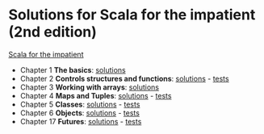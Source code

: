 # Solutions for Scala for the impatient (2nd edition)

  [Scala for the impatient](https://horstmann.com/scala/)
  
  - Chapter 1 **The basics**: [solutions](src/main/scala/impatient_exercises/Chapter01.scala)
  - Chapter 2 **Controls structures and functions**: [solutions](src/main/scala/impatient_exercises/Chapter02.scala) - [tests](src/test/scala/impatient_exercises/Chapter02Test.scala)
  - Chapter 3 **Working with arrays**: [solutions](src/main/scala/impatient_exercises/Chapter03.scala)
  - Chapter 4 **Maps and Tuples**: [solutions](src/main/scala/impatient_exercises/Chapter04.scala) - [tests](src/test/scala/impatient_exercises/Chapter04Test.scala)
  - Chapter 5 **Classes**: [solutions](src/main/scala/impatient_exercises/Chapter05.scala) - [tests](src/test/scala/impatient_exercises/Chapter05Test.scala)
  - Chapter 6 **Objects**: [solutions](src/main/scala/impatient_exercises/Chapter06.scala) - [tests](src/test/scala/impatient_exercises/Chapter06Test.scala)
  - Chapter 17 **Futures**: [solutions](src/main/scala/impatient_exercises/Chapter17.scala) - [tests](src/test/scala/impatient_exercises/Chapter17Test.scala)
